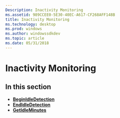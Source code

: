 ```yaml
---
Description: Inactivity Monitoring
ms.assetid: 989CCEE0-5E30-40EC-A617-CF268AFF148B
title: Inactivity Monitoring
ms.technology: desktop
ms.prod: windows
ms.author: windowssdkdev
ms.topic: article
ms.date: 05/31/2018
---
```


# Inactivity Monitoring

## In this section

-   [**BeginIdleDetection**](beginidledetection.md)
-   [**EndIdleDetection**](endidledetection.md)
-   [**GetIdleMinutes**](getidleminutes.md)

 

 



